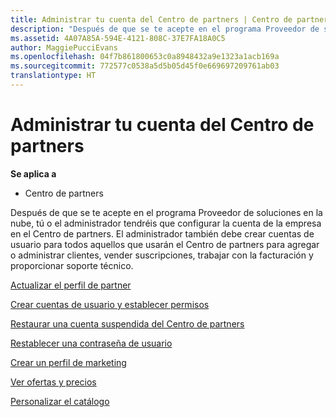 ```yaml
---
title: Administrar tu cuenta del Centro de partners | Centro de partners
description: "Después de que se te acepte en el programa Proveedor de soluciones en la nube, tú o el administrador tendréis que configurar la cuenta de la empresa en el Centro de partners."
ms.assetid: 4A07A85A-594E-4121-808C-37E7FA18A0C5
author: MaggiePucciEvans
ms.openlocfilehash: 04f7b861800653c0a8948432a9e1323a1acb169a
ms.sourcegitcommit: 772577c0538a5d5b05d45f0e669697209761ab03
translationtype: HT
---
```

# <a name="manage-your-partner-center-account"></a>Administrar tu cuenta del Centro de partners

**Se aplica a**

-  Centro de partners

Después de que se te acepte en el programa Proveedor de soluciones en la nube, tú o el administrador tendréis que configurar la cuenta de la empresa en el Centro de partners. El administrador también debe crear cuentas de usuario para todos aquellos que usarán el Centro de partners para agregar o administrar clientes, vender suscripciones, trabajar con la facturación y proporcionar soporte técnico.

[Actualizar el perfil de partner](update-your-partner-profile.md)

[Crear cuentas de usuario y establecer permisos](create-user-accounts-and-set-permissions.md)

[Restaurar una cuenta suspendida del Centro de partners](suspended-partner-center-account.md)

[Restablecer una contraseña de usuario](reset-a-user-password.md)

[Crear un perfil de marketing](create-a-marketing-profile.md)

[Ver ofertas y precios](see-offers-and-pricing.md)

[Personalizar el catálogo](customize-the-catalog.md)

 

 



